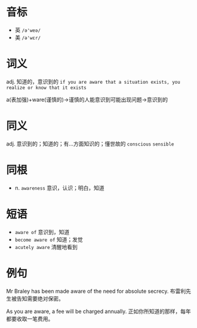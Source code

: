 # 音标

- 英 `/ə'weə/`
- 美 `/ə'wɛr/`

# 词义

adj. 知道的，意识到的
`if you are aware that a situation exists, you realize or know that it exists`



a(表加强)+ware(谨慎的)→谨慎的人能意识到可能出现问题→意识到的

# 同义

adj. 意识到的；知道的；有…方面知识的；懂世故的
`conscious` `sensible`

# 同根

- n. `awareness` 意识，认识；明白，知道

# 短语

- `aware of` 意识到，知道
- `become aware of` 知道；发觉
- `acutely aware` 清醒地看到

# 例句

Mr Braley has been made aware of the need for absolute secrecy.
布雷利先生被告知需要绝对保密。

As you are aware, a fee will be charged annually.
正如你所知道的那样，每年都要收取一笔费用。


